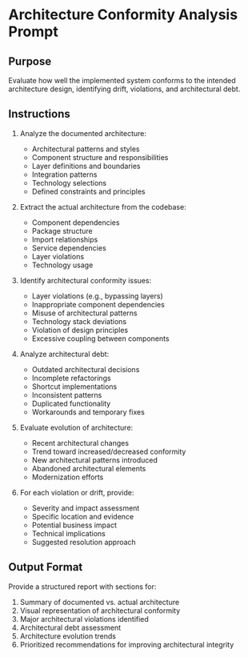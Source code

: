 # Architecture Conformity Analysis Prompt

## Purpose
Evaluate how well the implemented system conforms to the intended architecture design, identifying drift, violations, and architectural debt.

## Instructions
1. Analyze the documented architecture:
   - Architectural patterns and styles
   - Component structure and responsibilities
   - Layer definitions and boundaries
   - Integration patterns
   - Technology selections
   - Defined constraints and principles

2. Extract the actual architecture from the codebase:
   - Component dependencies
   - Package structure
   - Import relationships
   - Service dependencies
   - Layer violations
   - Technology usage

3. Identify architectural conformity issues:
   - Layer violations (e.g., bypassing layers)
   - Inappropriate component dependencies
   - Misuse of architectural patterns
   - Technology stack deviations
   - Violation of design principles
   - Excessive coupling between components

4. Analyze architectural debt:
   - Outdated architectural decisions
   - Incomplete refactorings
   - Shortcut implementations
   - Inconsistent patterns
   - Duplicated functionality
   - Workarounds and temporary fixes

5. Evaluate evolution of architecture:
   - Recent architectural changes
   - Trend toward increased/decreased conformity
   - New architectural patterns introduced
   - Abandoned architectural elements
   - Modernization efforts

6. For each violation or drift, provide:
   - Severity and impact assessment
   - Specific location and evidence
   - Potential business impact
   - Technical implications
   - Suggested resolution approach

## Output Format
Provide a structured report with sections for:
1. Summary of documented vs. actual architecture
2. Visual representation of architectural conformity
3. Major architectural violations identified
4. Architectural debt assessment
5. Architecture evolution trends
6. Prioritized recommendations for improving architectural integrity